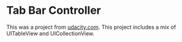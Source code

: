 # Tab Bar Controller
This was a project from [udacity.com](https://www.udacity.com/ "udacity.com"). This project includes a mix of UITableView and UICollectionView.
